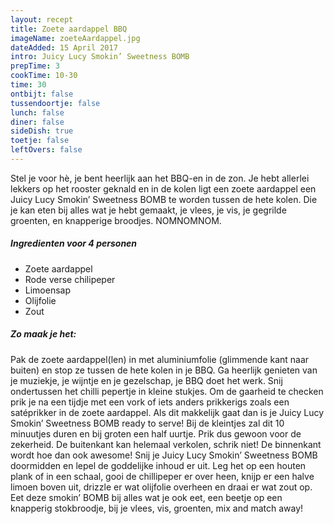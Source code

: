 ```yaml
---
layout: recept
title: Zoete aardappel BBQ
imageName: zoeteAardappel.jpg
dateAdded: 15 April 2017
intro: Juicy Lucy Smokin’ Sweetness BOMB
prepTime: 3
cookTime: 10-30
time: 30
ontbijt: false
tussendoortje: false
lunch: false
diner: false
sideDish: true
toetje: false
leftOvers: false
---
```

Stel je voor hè, je bent heerlijk aan het BBQ-en in de zon. Je hebt allerlei lekkers op het rooster geknald en in de kolen ligt een zoete aardappel een Juicy Lucy Smokin’ Sweetness BOMB te worden tussen de hete kolen. Die je kan eten bij alles wat je hebt gemaakt, je vlees, je vis, je gegrilde groenten, en knapperige broodjes. NOMNOMNOM.

##### Ingredienten voor <span class="personen">4</span> personen
* Zoete aardappel
* Rode verse chilipeper
* Limoensap
* Olijfolie
* Zout


##### Zo maak je het:
Pak de zoete aardappel(len) in met aluminiumfolie (glimmende kant naar buiten) en stop ze tussen de hete kolen in je BBQ.
Ga heerlijk genieten van je muziekje, je wijntje en je gezelschap, je BBQ doet het werk.
Snij ondertussen het chilli pepertje in kleine stukjes.
Om de gaarheid te checken prik je na een tijdje met een vork of iets anders prikkerigs zoals een satéprikker in de zoete aardappel. Als dit makkelijk gaat dan is je Juicy Lucy Smokin’ Sweetness BOMB ready to serve! Bij de kleintjes zal dit 10 minuutjes duren en bij groten een half uurtje. Prik dus gewoon voor de zekerheid. De buitenkant kan helemaal verkolen, schrik niet! De binnenkant wordt hoe dan ook awesome!
Snij je Juicy Lucy Smokin’ Sweetness BOMB doormidden en lepel de goddelijke inhoud er uit. Leg het op een houten plank of in een schaal, gooi de chillipeper er over heen, knijp er een halve limoen boven uit, drizzle er wat olijfolie overheen en draai er wat zout op. Eet deze smokin’ BOMB bij alles wat je ook eet, een beetje op een knapperig stokbroodje, bij je vlees, vis, groenten, mix and match away!
